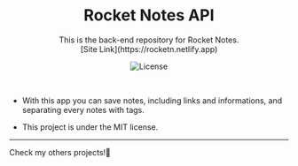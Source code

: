 <h1 align="center">Rocket Notes API</h1>

<p align="center">
This is the back-end repository for Rocket Notes. <br>
[Site Link](https://rocketn.netlify.app)
</p>

<p align="center">
  <img alt="License" src="https://img.shields.io/static/v1?label=license&message=MIT&color=49AA26&labelColor=000000">
</p>

<br>

- With this app you can save notes, including links and informations, and separating every notes with tags.

- This project is under the MIT license.

---

Check my others projects!👋